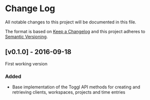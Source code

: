 # Change Log
All notable changes to this project will be documented in this file.

The format is based on [Keep a Changelog](http://keepachangelog.com/)
and this project adheres to [Semantic Versioning](http://semver.org/).

## [v0.1.0] - 2016-09-18

First working version

### Added
- Base implementation of the Toggl API methods for creating and retrieving clients, workspaces, projects and time entries
